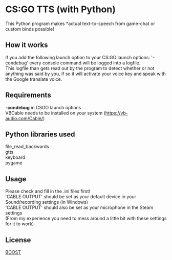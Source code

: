 # CS:GO TTS (with Python)
 This Python program makes *actual text-to-speech from game-chat or custom binds possible!

## How it works
 If you add the following launch option to your CS:GO launch options: '-condebug' every console command will be logged into a logfile.  
 This logfile than gets read out by the program to detect whether or not anything was said by you, if so it will activate your voice key and speak with the Google translate voice.  

## Requirements
 **-condebug** in CSGO launch options  
 VBCable needs to be installed on your system (https://vb-audio.com/Cable/)  

 
## Python libraries used
 file_read_backwards  
 gtts  
 keyboard  
 pygame  

## Usage
Please check and fill in the .ini files first!  
'CABLE OUTPUT' should be set as your default device in your Sound/recording settings (in Windows)  
'CABLE OUTPUT' should also be set as your microphone in the Steam settings  
(From my experience you need to mess around a little bit with these settings for it to work)  

## License
[BOOST](https://choosealicense.com/licenses/boost/)